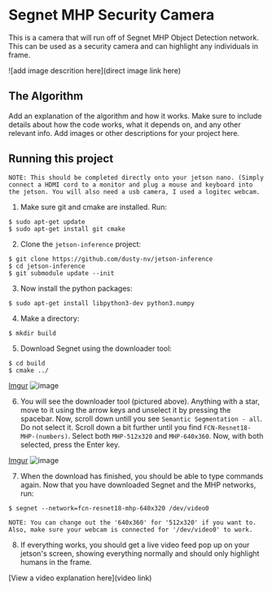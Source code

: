 # Segnet MHP Security Camera

 This is a camera that will run off of Segnet MHP Object Detection network. This can be used as a security camera and can highlight any individuals in frame.

![add image descrition here](direct image link here)

## The Algorithm

Add an explanation of the algorithm and how it works. Make sure to include details about how the code works, what it depends on, and any other relevant info. Add images or other descriptions for your project here. 

## Running this project

`NOTE: This should be completed directly onto your jetson nano. (Simply connect a HDMI cord to a monitor and plug a mouse and keyboard into the jetson. You will also need a usb camera, I used a logitec webcam.`

1. Make sure git and cmake are installed. Run:
```
$ sudo apt-get update
$ sudo apt-get install git cmake
```
2. Clone the `jetson-inference` project:
```
$ git clone https://github.com/dusty-nv/jetson-inference
$ cd jetson-inference
$ git submodule update --init
```
3. Now install the python packages:
```
$ sudo apt-get install libpython3-dev python3.numpy
```
4. Make a directory:
```
$ mkdir build
```
5. Download Segnet using the downloader tool:
```
$ cd build
$ cmake ../
```
[Imgur](https://imgur.com/E2KauvE)
![image](https://user-images.githubusercontent.com/101989644/164261058-21cb2317-40fb-46a4-946b-90bbefd3fc4e.png)

6. You will see the downloader tool (pictured above). Anything with a star, move to it using the arrow keys and unselect it by pressing the spacebar.
Now, scroll down untill you see `Semantic Segmentation - all`. Do not select it. Scroll down a bit further until you find `FCN-Resnet18-MHP-(numbers)`. Select both `MHP-512x320` and `MHP-640x360`. Now, with both selected, press the Enter key.

[Imgur](https://imgur.com/aRJ5aG8)
![image](https://user-images.githubusercontent.com/101989644/164263701-591b3661-83e3-4989-b97f-2a8692d6af95.png)

7. When the download has finished, you should be able to type commands again. Now that you have downloaded Segnet and the MHP networks, run:
```
$ segnet --network=fcn-resnet18-mhp-640x320 /dev/video0
```
`NOTE: You can change out the '640x360' for '512x320' if you want to. Also, make sure your webcam is connected for '/dev/video0' to work.`

8. If everything works, you should get a live video feed pop up on your jetson's screen, showing everything normally and should only highlight humans in the frame.















[View a video explanation here](video link)
